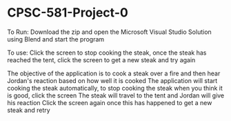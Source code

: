 # CPSC-581-Project-0

To Run: Download the zip and open the Microsoft Visual Studio Solution using Blend and start the program

To use: Click the screen to stop cooking the steak, once the steak has reached the tent, click the screen to get a new steak and try again

The objective of the application is to cook a steak over a fire and then hear Jordan's reaction based on how well it is cooked
The application will start cooking the steak automatically, to stop cooking the steak when you think it is good, click the screen
The steak will travel to the tent and Jordan will give his reaction
Click the screen again once this has happened to get a new steak and retry
